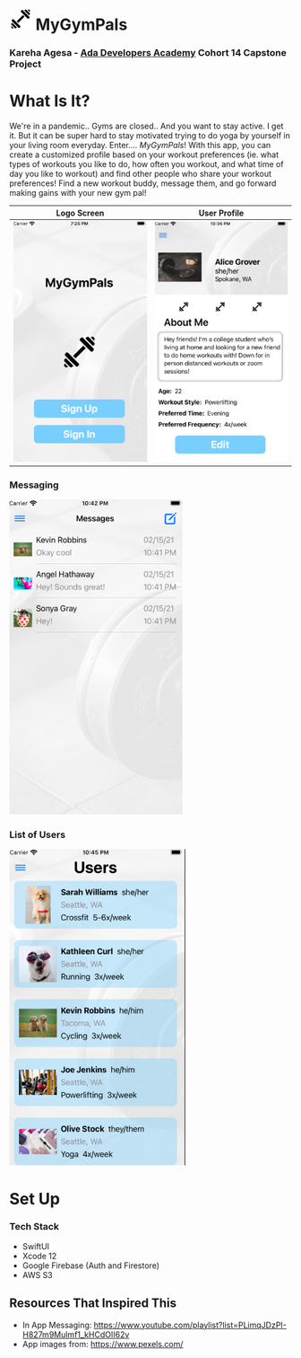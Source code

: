 # ![plot](./images/barbell-40.png) MyGymPals
### Kareha Agesa - [Ada Developers Academy](https://adadevelopersacademy.org/) Cohort 14 Capstone Project

# What Is It?
We're in a pandemic.. Gyms are closed.. And you want to stay active. I get it. But it can be super hard to stay motivated trying to do yoga by yourself in your living room everyday. Enter.... _MyGymPals_! With this app, you can create a customized profile based on your workout preferences (ie. what types of workouts you like to do, how often you workout, and what time of day you like to workout) and find other people who share your workout preferences! Find a new workout buddy, message them, and go forward making gains with your new gym pal!

<!-- ![plot](./images/homeview_small.png) ![plot](./images/homeview_small.png) ![plot](./images/homeview_small.png)
![plot](./images/homeview_small.png) -->

Logo Screen         |  User Profile
:-------------------------:|:-------------------------:
![](./images/homeview.png)  |  ![](./images/user-profile.png)







### Messaging
![plot](./images/messages.png)

### List of Users
![plot](./images/users.png)

# Set Up
### Tech Stack
- SwiftUI
- Xcode 12
- Google Firebase (Auth and Firestore)
- AWS S3

## Resources That Inspired This
- In App Messaging: https://www.youtube.com/playlist?list=PLimqJDzPI-H827m9Mulmf1_kHCdOII62v
- App images from: https://www.pexels.com/